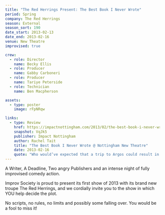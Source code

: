 ```yaml
---
title: "The Red Herrings Present: The Best Book I Never Wrote"
period: Spring
company: The Red Herrings
season: External
season_sort: 190
date_start: 2013-02-13
date_end: 2013-02-16
venue: New Theatre
improvised: true

crew:
  - role: Director
    name: Becky Ellis
  - role: Producer
    name: Gabby Carboneri
  - role: Producer
    name: Tariye Peterside
  - role: Technician
    name: Ben Macpherson

assets:
  - type: poster
    image: rFpNRqw

links:
  - type: Review
    href: https://impactnottingham.com/2013/02/the-best-book-i-never-wrote-nottingham-new-theatre/
    snapshot: VqJk5
    publisher: Impact Nottingham
    author: Rachel Tait
    title: "The Best Book I Never Wrote @ Nottingham New Theatre"
    date: 2013-02-16
    quote: "Who would’ve expected that a trip to Argos could result in mass murder? There are so many twists and turns in this production that I would recommend it to all. Whatever your comedic preference, the adaptability of this performance ensures there is a laugh out loud moment for every member of the audience."
---
```


A Writer, A Deadline, Two angry Publishers and an intense night of fully improvised comedy action. 

Improv Society is proud to present its first show of 2013 with its brand new troupe The Red Herrings, and we cordially invite you to the show in which YOU help decide the plot.

No scripts, no rules, no limits and possibly some falling over. You would be a fool to miss it!